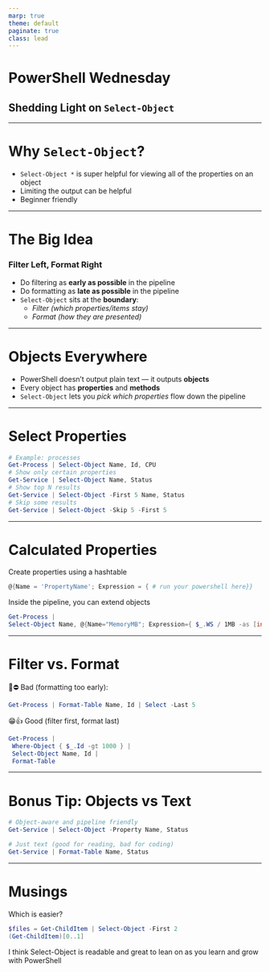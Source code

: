 ```yaml
---
marp: true
theme: default
paginate: true
class: lead
---
```


# PowerShell Wednesday  
## Shedding Light on `Select-Object`

---

# Why `Select-Object`?

- `Select-Object *` is super helpful for viewing all of the properties on an object
- Limiting the output can be helpful
- Beginner friendly

---

# The Big Idea

### **Filter Left, Format Right**

- Do filtering as **early as possible** in the pipeline  
- Do formatting as **late as possible** in the pipeline  
- `Select-Object` sits at the **boundary**:
  - *Filter (which properties/items stay)*
  - *Format (how they are presented)*

---

# Objects Everywhere

- PowerShell doesn’t output plain text — it outputs **objects**  
- Every object has **properties** and **methods**  
- `Select-Object` lets you *pick which properties* flow down the pipeline  

---

# Select Properties

```powershell
# Example: processes
Get-Process | Select-Object Name, Id, CPU
# Show only certain properties
Get-Service | Select-Object Name, Status
# Show top N results
Get-Service | Select-Object -First 5 Name, Status
# Skip some results
Get-Service | Select-Object -Skip 5 -First 5
```

---

# Calculated Properties

Create properties using a hashtable
```powershell
@{Name = 'PropertyName'; Expression = { # run your powershell here}}
```
Inside the pipeline, you can extend objects
```powershell
Get-Process |
Select-Object Name, @{Name="MemoryMB"; Expression={ $_.WS / 1MB -as [int] }}

```

---

# Filter vs. Format

🙈⛔ Bad (formatting too early):

```powershell
Get-Process | Format-Table Name, Id | Select -Last 5

```

😁👍 Good (filter first, format last)

```powershell
Get-Process |
 Where-Object { $_.Id -gt 1000 } |
 Select-Object Name, Id |
 Format-Table
```

---

# Bonus Tip: Objects vs Text

```powershell
# Object-aware and pipeline friendly
Get-Service | Select-Object -Property Name, Status

# Just text (good for reading, bad for coding)
Get-Service | Format-Table Name, Status
```

---

# Musings

Which is easier?

```powershell
$files = Get-ChildItem | Select-Object -First 2
(Get-ChildItem)[0..1]
```

I think Select-Object is readable and great to lean on as you learn and grow with PowerShell